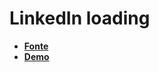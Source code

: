 # LinkedIn loading
- **[Fonte](https://www.youtube.com/watch?v=K9Rr93kakbs)**
- **[Demo](https://repositorio-de-estudo-youtube.netlify.app/linkedin-loading/)**